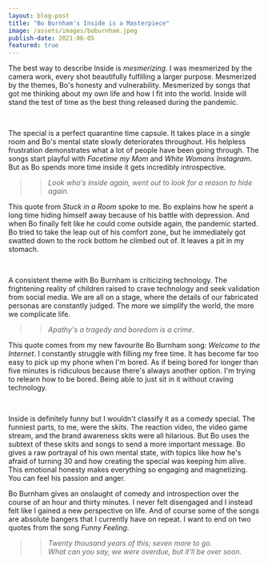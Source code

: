 ```yaml
---
layout: blog-post
title: "Bo Burnham's Inside is a Masterpiece"
image: /assets/images/boburnham.jpeg
publish-date: 2021-06-05
featured: true
---
```


The best way to describe Inside is *mesmerizing*. I was mesmerized by the camera work, every shot beautifully fulfilling a larger purpose. Mesmerized by the themes, Bo's honesty and vulnerability. Mesmerized by songs that got me thinking about my own life and how I fit into the world. Inside will stand the test of time as the best thing released during the pandemic.

<br>

The special is a perfect quarantine time capsule. It takes place in a single room and Bo's mental state slowly deteriorates throughout. His helpless frustration demonstrates what a lot of people have been going through. The songs start playful with *Facetime my Mom* and *White Womans Instagram*. But as Bo spends more time inside it gets incredibly introspective. 

> > *Look who's inside again, went out to look for a reason to hide again.*

This quote from *Stuck in a Room* spoke to me. Bo explains how he spent a long time hiding himself away because of his battle with depression. And when Bo finally felt like he could come outside again, the pandemic started. Bo tried to take the leap out of his comfort zone, but he immediately got swatted down to the rock bottom he climbed out of. It leaves a pit in my stomach.

<br>

A consistent theme with Bo Burnham is criticizing technology. The frightening reality of children raised to crave technology and seek validation from social media. We are all on a stage, where the details of our fabricated personas are constantly judged. The more we simplify the world, the more we complicate life.

> > *Apathy's a tragedy and boredom is a crime.*

This quote comes from my new favourite Bo Burnham song: *Welcome to the Internet*. I constantly struggle with filling my free time. It has become far too easy to pick up my phone when I'm bored. As if being bored for longer than five minutes is ridiculous because there's always another option. I'm trying to relearn how to be bored. Being able to just sit in it without craving technology. 

<br>

Inside is definitely funny but I wouldn't classify it as a comedy special. The funniest parts, to me, were the skits. The reaction video, the video game stream, and the brand awareness skits were all hilarious. But Bo uses the subtext of these skits and songs to send a more important message. Bo gives a raw portrayal of his own mental state, with topics like how he's afraid of turning 30 and how creating the special was keeping him alive. This emotional honesty makes everything so engaging and magnetizing. You can feel his passion and anger.

Bo Burnham gives an onslaught of comedy and introspection over the course of an hour and thirty minutes. I never felt disengaged and I instead felt like I gained a new perspective on life. And of course some of the songs are absolute bangers that I currently have on repeat. I want to end on two quotes from the song *Funny Feeling*.

> > *Twenty thousand years of this; seven more to go.* <br>
> > *What can you say, we were overdue, but it'll be over soon.*

